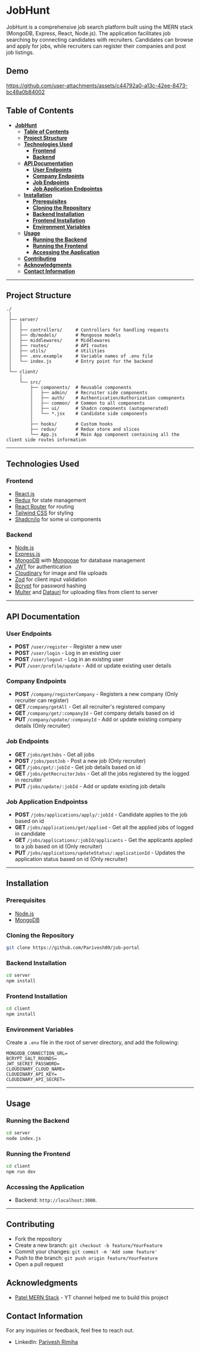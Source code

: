 # **JobHunt**

JobHunt is a comprehensive job search platform built using the MERN stack (MongoDB, Express, React, Node.js). The application facilitates job searching by connecting candidates with recruiters. Candidates can browse and apply for jobs, while recruiters can register their companies and post job listings.

## **Demo**
https://github.com/user-attachments/assets/c44792a0-a13c-42ee-8473-bc48a0b84002

## **Table of Contents**

- [**JobHunt**](#jobhunt)
  - [**Table of Contents**](#table-of-contents)
  - [**Project Structure**](#project-structure)
  - [**Technologies Used**](#technologies-used)
    - [**Frontend**](#frontend)
    - [**Backend**](#backend)
  - [**API Documentation**](#api-documentation)
    - [**User Endpoints**](#user-endpoints)
    - [**Company Endpoints**](#company-endpoints)
    - [**Job Endpoints**](#job-endpoints)
    - [**Job Application Endpointss**](#job-application-endpointss)
  - [**Installation**](#installation)
    - [**Prerequisites**](#prerequisites)
    - [**Cloning the Repository**](#cloning-the-repository)
    - [**Backend Installation**](#backend-installation)
    - [**Frontend Installation**](#frontend-installation)
    - [**Environment Variables**](#environment-variables)
  - [**Usage**](#usage)
    - [**Running the Backend**](#running-the-backend)
    - [**Running the Frontend**](#running-the-frontend)
    - [**Accessing the Application**](#accessing-the-application)
  - [**Contributing**](#contributing)
  - [**Acknowledgments**](#acknowledgments)
  - [**Contact Information**](#contact-information)

---

## **Project Structure**

```plaintext
./
 │
 ├── server/
 │   │
 │   ├── controllers/     # Controllers for handling requests
 │   ├── db/models/       # Mongoose models
 │   ├── middlewares/     # Middlewares
 │   ├── routes/          # API routes
 │   ├── utils/           # Utilities
 │   ├── .env.example     # Variable names of .env file
 │   └── index.js         # Entry point for the backend
 │
 └── client/
     │
     └── src/
         ├── components/  # Reusable components
         │   ├── admin/   # Recruiter side components
         │   ├── auth/    # Authentication/Authorization comopnents
         │   ├── common/  # Common to all components
         │   ├── ui/      # Shadcn components (autogenerated)
         │   └── *.jsx    # Candidate side components
         │
         ├── hooks/       # Custom hooks
         ├── redux/       # Redux store and slices
         └── App.js       # Main App component containing all the client side routes information
```

---

## **Technologies Used**

### **Frontend**

- [React.js](https://reactjs.org/)
- [Redux](https://redux.js.org/) for state management
- [React Router](https://reactrouter.com/) for routing
- [Tailwind CSS](https://tailwindcss.com/) for styling
- [Shadcn/io](https://ui.shadcn.com/) for some ui components

### **Backend**

- [Node.js](https://nodejs.org/)
- [Express.js](https://expressjs.com/)
- [MongoDB](https://www.mongodb.com/) with [Mongoose](https://mongoosejs.com/) for database management
- [JWT](https://jwt.io/) for authentication
- [Cloudinary](https://cloudinary.com/) for image and file uploads
- [Zod](https://zod.dev/) for client input validation
- [Bcrypt](https://www.npmjs.com/package/bcrypt) for password hashing
- [Multer](https://www.npmjs.com/package/multer) and [Datauri](https://www.npmjs.com/package/datauri) for uploading files from client to server

---

## **API Documentation**

### **User Endpoints**

- **POST** `/user/register` - Register a new user
- **POST** `/user/login` - Log in an existing user
- **POST** `/user/logout` - Log in an existing user
- **PUT** `/user/profile/update` - Add or update existing user details

### **Company Endpoints**

- **POST** `/company/registerCompany` - Registers a new company (Only recruiter can register)
- **GET** `/company/getAll` - Get all recruiter's registered company
- **GET** `/company/get/:companyId` - Get company details based on id
- **PUT** `/company/update/:companyId` - Add or update existing company details (Only recruiter)

### **Job Endpoints**

- **GET** `/jobs/getJobs` - Get all jobs
- **POST** `/jobs/postJob` - Post a new job (Only recruiter)
- **GET** `/jobs/get/:jobId` - Get job details based on id
- **GET** `/jobs/getRecruiterJobs` - Get all the jobs registered by the logged in recruiter
- **PUT** `/jobs/update/:jobId` - Add or update existing job details

### **Job Application Endpointss**

- **POST** `/jobs/applications/apply/:jobId` - Candidate applies to the job based on id
- **GET** `/jobs/applications/get/applied` - Get all the applied jobs of logged in candidate
- **GET** `/jobs/applications/:jobId/applicants` - Get the applicants applied to a job based on id (Only recruiter)
- **PUT** `/jobs/applications/updateStatus/:applicationId` - Updates the application status based on id (Only recruiter)

---

## **Installation**

### **Prerequisites**

- [Node.js](https://nodejs.org/en/)
- [MongoDB](https://www.mongodb.com/try/download/community)

### **Cloning the Repository**

```bash
git clone https://github.com/Parivesh09/job-portal
```

### **Backend Installation**

```bash
cd server
npm install
```

### **Frontend Installation**

```bash
cd client
npm install
```

### **Environment Variables**

Create a `.env` file in the root of server directory, and add the following:

```plaintext
MONGODB_CONNECTION_URL=
BCRYPT_SALT_ROUNDS=
JWT_SECRET_PASSWORD=
CLOUDINARY_CLOUD_NAME=
CLOUDINARY_API_KEY=
CLOUDINARY_API_SECRET=
```

---

## **Usage**

### **Running the Backend**

```bash
cd server
node index.js
```

### **Running the Frontend**

```bash
cd client
npm run dev
```

### **Accessing the Application**

- Backend: `http://localhost:3000`.

---

## **Contributing**

- Fork the repository
- Create a new branch: `git checkout -b feature/YourFeature`
- Commit your changes: `git commit -m 'Add some feature'`
- Push to the branch: `git push origin feature/YourFeature`
- Open a pull request

## **Acknowledgments**

- [Patel MERN Stack](https://www.youtube.com/@patelmernstack) - YT channel helped me to build this project

## **Contact Information**

For any inquiries or feedback, feel free to reach out.

- LinkedIn: [Parivesh Rimjha ](https://www.linkedin.com/in/parivesh-rimjha-672a1b206/)
